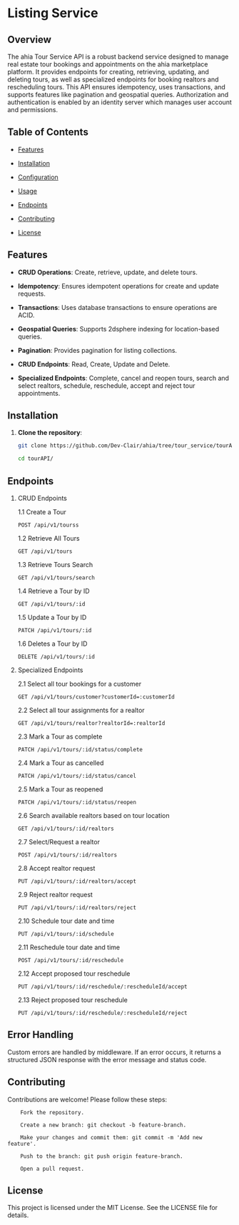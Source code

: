 # Listing Service

## Overview

The ahia Tour Service API is a robust backend service designed to manage real estate tour bookings and appointments on the ahia marketplace platform. It provides endpoints for creating, retrieving, updating, and deleting tours, as well as specialized endpoints for booking realtors and rescheduling tours.
This API ensures idempotency, uses transactions, and supports features like pagination and geospatial queries.
Authorization and authentication is enabled by an identity server which manages user account and permissions.

## Table of Contents

- [Features](#features)

- [Installation](#installation)

- [Configuration](#configuration)

- [Usage](#usage)

- [Endpoints](#endpoints)

- [Contributing](#contributing)

- [License](#license)

## Features

- **CRUD Operations**: Create, retrieve, update, and delete tours.

- **Idempotency**: Ensures idempotent operations for create and update requests.

- **Transactions**: Uses database transactions to ensure operations are ACID.

- **Geospatial Queries**: Supports 2dsphere indexing for location-based queries.

- **Pagination**: Provides pagination for listing collections.

- **CRUD Endpoints**: Read, Create, Update and Delete.

- **Specialized Endpoints**: Complete, cancel and reopen tours, search and select realtors, schedule, reschedule, accept and reject tour appointments.

## Installation

1. **Clone the repository**:

   ```bash
   git clone https://github.com/Dev-Clair/ahia/tree/tour_service/tourAPI.git

   cd tourAPI/
   ```

## Endpoints

1.  CRUD Endpoints

    1.1 Create a Tour

    ```
    POST /api/v1/tourss
    ```

    1.2 Retrieve All Tours

    ```
    GET /api/v1/tours
    ```

    1.3 Retrieve Tours Search

    ```
    GET /api/v1/tours/search
    ```

    1.4 Retrieve a Tour by ID

    ```
    GET /api/v1/tours/:id
    ```

    1.5 Update a Tour by ID

    ```
    PATCH /api/v1/tours/:id
    ```

    1.6 Deletes a Tour by ID

    ```
    DELETE /api/v1/tours/:id
    ```

2.  Specialized Endpoints

    2.1 Select all tour bookings for a customer

    ```
    GET /api/v1/tours/customer?customerId=:customerId
    ```

    2.2 Select all tour assignments for a realtor

    ```
    GET /api/v1/tours/realtor?realtorId=:realtorId
    ```

    2.3 Mark a Tour as complete

    ```
    PATCH /api/v1/tours/:id/status/complete
    ```

    2.4 Mark a Tour as cancelled

    ```
    PATCH /api/v1/tours/:id/status/cancel
    ```

    2.5 Mark a Tour as reopened

    ```
    PATCH /api/v1/tours/:id/status/reopen
    ```

    2.6 Search available realtors based on tour location

    ```
    GET /api/v1/tours/:id/realtors
    ```

    2.7 Select/Request a realtor

    ```
    POST /api/v1/tours/:id/realtors
    ```

    2.8 Accept realtor request

    ```
    PUT /api/v1/tours/:id/realtors/accept
    ```

    2.9 Reject realtor request

    ```
    PUT /api/v1/tours/:id/realtors/reject
    ```

    2.10 Schedule tour date and time

    ```
    PUT /api/v1/tours/:id/schedule
    ```

    2.11 Reschedule tour date and time

    ```
    POST /api/v1/tours/:id/reschedule
    ```

    2.12 Accept proposed tour reschedule

    ```
    PUT /api/v1/tours/:id/reschedule/:rescheduleId/accept
    ```

    2.13 Reject proposed tour reschedule

    ```
    PUT /api/v1/tours/:id/reschedule/:rescheduleId/reject
    ```

## Error Handling

Custom errors are handled by middleware. If an error occurs, it returns a structured JSON response with the error message and status code.

## Contributing

Contributions are welcome! Please follow these steps:

```
    Fork the repository.

    Create a new branch: git checkout -b feature-branch.

    Make your changes and commit them: git commit -m 'Add new feature'.

    Push to the branch: git push origin feature-branch.

    Open a pull request.
```

## License

This project is licensed under the MIT License. See the LICENSE file for details.
